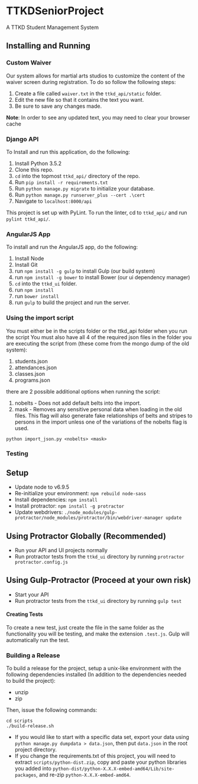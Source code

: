 # TTKDSeniorProject
A TTKD Student Management System

## Installing and Running

### Custom Waiver
Our system allows for martial arts studios to customize the content of the waiver screen during registration. To do so
follow the following steps:

1. Create a file called `waiver.txt` in the `ttkd_api/static` folder.
2. Edit the new file so that it contains the text you want.
3. Be sure to save any changes made.

**Note**: In order to see any updated text, you may need to clear your browser cache

### Django API
To Install and run this application, do the following:

1. Install Python 3.5.2
2. Clone this repo.
3. `cd` into the topmost `ttkd_api/` directory of the repo.
4. Run `pip install -r requirements.txt`
5. Run `python manage.py migrate` to initialize your database.
6. Run `python manage.py runserver_plus --cert .\cert`
7. Navigate to `localhost:8000/api`

This project is set up with PyLint. To run the linter, cd to `ttkd_api/` and run `pylint ttkd_api/`.

### AngularJS App
To install and run the AngularJS app, do the following:

1. Install Node
2. Install Git
3. run `npm install -g gulp` to install Gulp (our build system)
4. run `npm install -g bower` to install Bower (our ui dependency manager)
5. `cd` into the `ttkd_ui` folder.
6. run `npm install`
7. run `bower install`
8. run `gulp` to build the project and run the server.

### Using the import script
You must either be in the scripts folder or the ttkd_api folder when you run the script
You must also have all 4 of the required json files in the folder you are executing the script from (these come from the mongo dump of the old system):

1. students.json
2. attendances.json
3. classes.json
4. programs.json

there are 2 possible additional options when running the script:

1. nobelts - Does not add default belts into the import.
2. mask - Removes any sensitive personal data when loading in the old files. This flag will also generate fake relationships of belts and stripes to persons in the import unless one of the variations of the nobelts flag is used.

`python import_json.py <nobelts> <mask>`

### Testing

## Setup
- Update node to v6.9.5
- Re-initialize your environment: `npm rebuild node-sass`
- Install dependencies: `npm install`
- Install protractor: `npm install -g protractor`
- Update webdrivers: `./node_modules/gulp-protractor/node_modules/protractor/bin/webdriver-manager update`

## Using Protractor Globally (Recommended)
- Run your API and UI projects normally
- Run protractor tests from the `ttkd_ui` directory by running `protractor protractor.config.js`

## Using Gulp-Protractor (Proceed at your own risk)
- Start your API
- Run protractor tests from the `ttkd_ui` directory by running `gulp test`

#### Creating Tests

To create a new test, just create the file in the same folder as the functionality you will be testing, and make the extension `.test.js`. Gulp will automatically run the test.

### Building a Release
To build a release for the project, setup a unix-like environment with the following dependencies installed (In addition to the dependencies needed to build the project):

- unzip
- zip

Then, issue the following commands:

```
cd scripts
./build-release.sh
```

- If you would like to start with a specific data set, export your data using `python manage.py dumpdata > data.json`, then put `data.json` in the root project directory.
- If you change the requirements.txt of this project, you will need to extract `scripts/python-dist.zip`, copy and paste your python libraries you added into `python-dist/python-X.X.X-embed-amd64/Lib/site-packages`, and re-zip `python-X.X.X-embed-amd64`.
